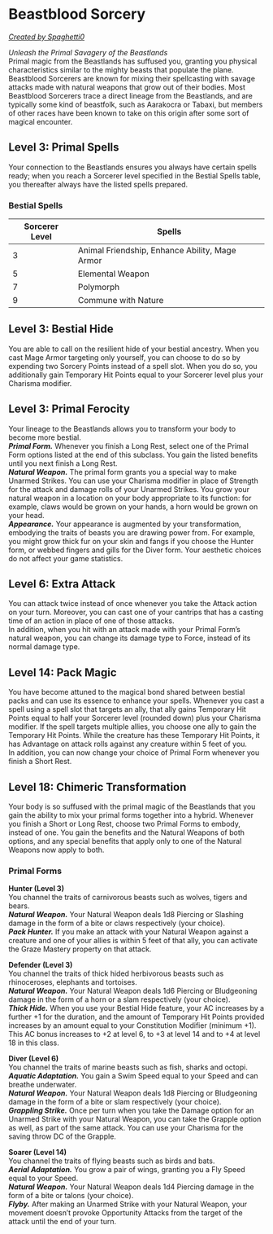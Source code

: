 # Beastblood Sorcery
[*Created by Spaghetti0*](https://bio.site/spaghetti0)

*Unleash the Primal Savagery of the Beastlands*  
Primal magic from the Beastlands has suffused you, granting you physical characteristics similar to the mighty beasts that populate the plane. Beastblood Sorcerers are known for mixing their spellcasting with savage attacks made with natural weapons that grow out of their bodies. Most Beastblood Sorcerers trace a direct lineage from the Beastlands, and are typically some kind of beastfolk, such as Aarakocra or Tabaxi, but members of other races have been known to take on this origin after some sort of magical encounter.

## Level 3: Primal Spells
Your connection to the Beastlands ensures you always have certain spells ready; when you reach a Sorcerer level specified in the Bestial Spells table, you thereafter always have the listed spells prepared.
### Bestial Spells
| Sorcerer Level | Spells                                         |
|----------------|------------------------------------------------|
| 3              | Animal Friendship, Enhance Ability, Mage Armor |
| 5              | Elemental Weapon                               |
| 7              | Polymorph                                      |
| 9              | Commune with Nature                            |

## Level 3: Bestial Hide
You are able to call on the resilient hide of your bestial ancestry. When you cast Mage Armor targeting only yourself, you can choose to do so by expending two Sorcery Points instead of a spell slot. When you do so, you additionally gain Temporary Hit Points equal to your Sorcerer level plus your Charisma modifier.

## Level 3: Primal Ferocity
Your lineage to the Beastlands allows you to transform your body to become more bestial.  
***Primal Form.*** Whenever you finish a Long Rest, select one of the Primal Form options listed at the end of this subclass. You gain the listed benefits until you next finish a Long Rest.  
***Natural Weapon.*** The primal form grants you a special way to make Unarmed Strikes. You can use your Charisma modifier in place of Strength for the attack and damage rolls of your Unarmed Strikes. You grow your natural weapon in a location on your body appropriate to its function: for example, claws would be grown on your hands, a horn would be grown on your head.  
***Appearance.*** Your appearance is augmented by your transformation, embodying the traits of beasts you are drawing power from. For example, you might grow thick fur on your skin and fangs if you choose the Hunter form, or webbed fingers and gills for the Diver form. Your aesthetic choices do not affect your game statistics.

## Level 6: Extra Attack
You can attack twice instead of once whenever you take the Attack action on your turn. Moreover, you can cast one of your cantrips that has a casting time of an action in place of one of those attacks.  
In addition, when you hit with an attack made with your Primal Form’s natural weapon, you can change its damage type to Force, instead of its normal damage type.

## Level 14: Pack Magic
You have become attuned to the magical bond shared between bestial packs and can use its essence to enhance your spells. Whenever you cast a spell using a spell slot that targets an ally, that ally gains Temporary Hit Points equal to half your Sorcerer level (rounded down) plus your Charisma modifier. If the spell targets multiple allies, you choose one ally to gain the Temporary Hit Points. While the creature has these Temporary Hit Points, it has Advantage on attack rolls against any creature within 5 feet of you.  
In addition, you can now change your choice of Primal Form whenever you finish a Short Rest.

## Level 18: Chimeric Transformation
Your body is so suffused with the primal magic of the Beastlands that you gain the ability to mix your primal forms together into a hybrid. Whenever you finish a Short or Long Rest, choose two Primal Forms to embody, instead of one. You gain the benefits and the Natural Weapons of both options, and any special benefits that apply only to one of the Natural Weapons now apply to both.

### Primal Forms
**Hunter (Level 3)**  
You channel the traits of carnivorous beasts such as wolves, tigers and bears.  
***Natural Weapon.*** Your Natural Weapon deals 1d8 Piercing or Slashing damage in the form of a bite or claws respectively (your choice).  
***Pack Hunter.*** If you make an attack with your Natural Weapon against a creature and one of your allies is within 5 feet of that ally, you can activate the Graze Mastery property on that attack.  

**Defender (Level 3)**  
You channel the traits of thick hided herbivorous beasts such as rhinoceroses, elephants and tortoises.  
***Natural Weapon.*** Your Natural Weapon deals 1d6 Piercing or Bludgeoning damage in the form of a horn or a slam respectively (your choice).  
***Thick Hide.*** When you use your Bestial Hide feature, your AC increases by a further +1 for the duration, and the amount of Temporary Hit Points provided increases by an amount equal to your Constitution Modifier (minimum +1). This AC bonus increases to +2 at level 6, to +3 at level 14 and to +4 at level 18 in this class.  

**Diver (Level 6)**  
You channel the traits of marine beasts such as fish, sharks and octopi.  
***Aquatic Adaptation.*** You gain a Swim Speed equal to your Speed and can breathe underwater.  
***Natural Weapon.*** Your Natural Weapon deals 1d8 Piercing or Bludgeoning damage in the form of a bite or slam respectively (your choice).  
***Grappling Strike.*** Once per turn when you take the Damage option for an Unarmed Strike with your Natural Weapon, you can take the Grapple option as well, as part of the same attack. You can use your Charisma for the saving throw DC of the Grapple.  

**Soarer (Level 14)**  
You channel the traits of flying beasts such as birds and bats.  
***Aerial Adaptation.*** You grow a pair of wings, granting you a Fly Speed equal to your Speed.  
***Natural Weapon.*** Your Natural Weapon deals 1d4 Piercing damage in the form of a bite or talons (your choice).  
***Flyby.*** After making an Unarmed Strike with your Natural Weapon, your movement doesn’t provoke Opportunity Attacks from the target of the attack until the end of your turn.  